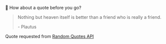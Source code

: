 📣 How about a quote before you go?

> Nothing but heaven itself is better than a friend who is really a friend.
>
> <p>- Plautus</p>

Quote requested from [Random Quotes API](https://github.com/lukePeavey/quotable)
